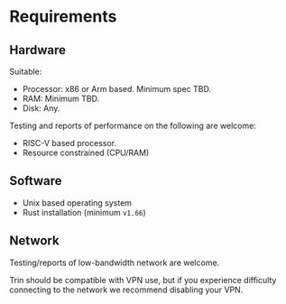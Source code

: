 # Requirements

## Hardware

Suitable:
- Processor: x86 or Arm based. Minimum spec TBD.
- RAM: Minimum TBD.
- Disk: Any.

Testing and reports of performance on the following are welcome:
- RISC-V based processor.
- Resource constrained (CPU/RAM)


## Software

- Unix based operating system
- Rust installation (minimum `v1.66`)

## Network

Testing/reports of low-bandwidth network are welcome.

Trin should be compatible with VPN use, but if you experience difficulty
connecting to the network we recommend disabling your VPN.